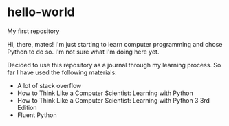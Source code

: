 # hello-world
My first repository

Hi, there, mates! I'm just starting to learn computer programming and chose Python to do so.
I'm not sure what I'm doing here yet.

Decided to use this repository as a journal through my learning process.
So far I have used the following materials:

- A lot of stack overflow
- How to Think Like a Computer Scientist: Learning with Python<br>
- How to Think Like a Computer Scientist: Learning with Python 3 3rd Edition<br>
- Fluent Python

